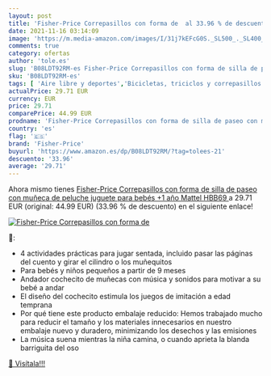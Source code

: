 ```yaml
---
layout: post
title: 'Fisher-Price Correpasillos con forma de  al 33.96 % de descuento'
date: 2021-11-16 03:14:09
image: 'https://m.media-amazon.com/images/I/31j7kEFcG0S._SL500_._SL400_.jpg'
comments: true
category: ofertas
author: 'tole.es'
slug: 'B08LDT92RM-es Fisher-Price Correpasillos con forma de silla de paseo con...'
sku: 'B08LDT92RM-es'
tags: [ 'Aire libre y deportes','Bicicletas, triciclos y correpasillos','Correpasillos para empujar de niños','Juguetes','Juguetes y juegos','bebés','fisher-price', ]
actualPrice: 29.71 EUR
currency: EUR
price: 29.71
comparePrice: 44.99 EUR
prodname: 'Fisher-Price Correpasillos con forma de silla de paseo con muñeca de peluche  juguete para bebés +1 año  Mattel HBB69 '
country: 'es'
flag: '🇪🇸'
brand: 'Fisher-Price'
buyurl: 'https://www.amazon.es/dp/B08LDT92RM/?tag=tolees-21'
descuento: '33.96'
average: '29.71'
---
```


Ahora mismo tienes [Fisher-Price Correpasillos con forma de silla de paseo con muñeca de peluche  juguete para bebés +1 año  Mattel HBB69 ](https://www.amazon.es/dp/B08LDT92RM/?tag=tolees-21) a 29.71 EUR (original: 44.99 EUR) (33.96 %  de descuento) en el siguiente enlace!

[![Fisher-Price Correpasillos con forma de ](https://m.media-amazon.com/images/I/31j7kEFcG0S._SL500_._SL400_.jpg)](https://www.amazon.es/dp/B08LDT92RM/?tag=tolees-21)

🔎:

- 4 actividades prácticas para jugar sentada, incluido pasar las páginas del cuento y girar el cilindro o los muñequitos
- Para bebés y niños pequeños a partir de 9 meses
- Andador cochecito de muñecas con música y sonidos para motivar a su bebé a andar
- El diseño del cochecito estimula los juegos de imitación a edad temprana
- Por qué tiene este producto embalaje reducido: Hemos trabajado mucho para reducir el tamaño y los materiales innecesarios en nuestro embalaje nuevo y duradero, minimizando los desechos y las emisiones
- La música suena mientras la niña camina, o cuando aprieta la blanda barriguita del oso

[🛒 Visítala!!!](https://www.amazon.es/dp/B08LDT92RM/?tag=tolees-21)
